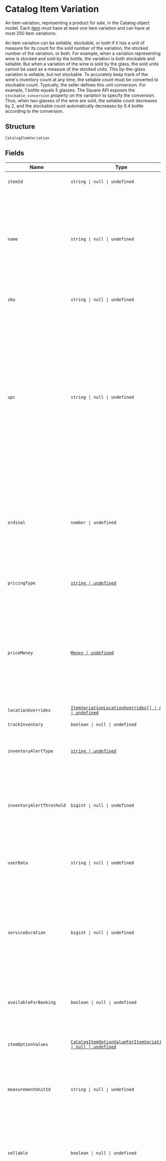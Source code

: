 
# Catalog Item Variation

An item variation, representing a product for sale, in the Catalog object model. Each [item](../models/catalog-item.md) must have at least one
item variation and can have at most 250 item variations.

An item variation can be sellable, stockable, or both if it has a unit of measure for its count for the sold number of the variation, the stocked
number of the variation, or both. For example, when a variation representing wine is stocked and sold by the bottle, the variation is both
stockable and sellable. But when a variation of the wine is sold by the glass, the sold units cannot be used as a measure of the stocked units. This by-the-glass
variation is sellable, but not stockable. To accurately keep track of the wine's inventory count at any time, the sellable count must be
converted to stockable count. Typically, the seller defines this unit conversion. For example, 1 bottle equals 5 glasses. The Square API exposes
the `stockable_conversion` property on the variation to specify the conversion. Thus, when two glasses of the wine are sold, the sellable count
decreases by 2, and the stockable count automatically decreases by 0.4 bottle according to the conversion.

## Structure

`CatalogItemVariation`

## Fields

| Name | Type | Tags | Description |
|  --- | --- | --- | --- |
| `itemId` | `string \| null \| undefined` | Optional | The ID of the `CatalogItem` associated with this item variation. |
| `name` | `string \| null \| undefined` | Optional | The item variation's name. This is a searchable attribute for use in applicable query filters.<br/><br/>Its value has a maximum length of 255 Unicode code points. However, when the parent [item](entity:CatalogItem)<br/>uses [item options](entity:CatalogItemOption), this attribute is auto-generated, read-only, and can be<br/>longer than 255 Unicode code points. |
| `sku` | `string \| null \| undefined` | Optional | The item variation's SKU, if any. This is a searchable attribute for use in applicable query filters. |
| `upc` | `string \| null \| undefined` | Optional | The universal product code (UPC) of the item variation, if any. This is a searchable attribute for use in applicable query filters.<br/><br/>The value of this attribute should be a number of 12-14 digits long.  This restriction is enforced on the Square Seller Dashboard,<br/>Square Point of Sale or Retail Point of Sale apps, where this attribute shows in the GTIN field. If a non-compliant UPC value is assigned<br/>to this attribute using the API, the value is not editable on the Seller Dashboard, Square Point of Sale or Retail Point of Sale apps<br/>unless it is updated to fit the expected format. |
| `ordinal` | `number \| undefined` | Optional | The order in which this item variation should be displayed. This value is read-only. On writes, the ordinal<br/>for each item variation within a parent `CatalogItem` is set according to the item variations's<br/>position. On reads, the value is not guaranteed to be sequential or unique. |
| `pricingType` | [`string \| undefined`](../models/catalog-pricing-type.md) | Optional | Indicates whether the price of a CatalogItemVariation should be entered manually at the time of sale. |
| `priceMoney` | [`Money \| undefined`](../models/money.md) | Optional | Represents an amount of money. `Money` fields can be signed or unsigned.<br/>Fields that do not explicitly define whether they are signed or unsigned are<br/>considered unsigned and can only hold positive amounts. For signed fields, the<br/>sign of the value indicates the purpose of the money transfer. See<br/>[Working with Monetary Amounts](https://developer.squareup.com/docs/build-basics/working-with-monetary-amounts)<br/>for more information. |
| `locationOverrides` | [`ItemVariationLocationOverrides[] \| null \| undefined`](../models/item-variation-location-overrides.md) | Optional | Per-location price and inventory overrides. |
| `trackInventory` | `boolean \| null \| undefined` | Optional | If `true`, inventory tracking is active for the variation. |
| `inventoryAlertType` | [`string \| undefined`](../models/inventory-alert-type.md) | Optional | Indicates whether Square should alert the merchant when the inventory quantity of a CatalogItemVariation is low. |
| `inventoryAlertThreshold` | `bigint \| null \| undefined` | Optional | If the inventory quantity for the variation is less than or equal to this value and `inventory_alert_type`<br/>is `LOW_QUANTITY`, the variation displays an alert in the merchant dashboard.<br/><br/>This value is always an integer. |
| `userData` | `string \| null \| undefined` | Optional | Arbitrary user metadata to associate with the item variation. This attribute value length is of Unicode code points.<br/>**Constraints**: *Maximum Length*: `255` |
| `serviceDuration` | `bigint \| null \| undefined` | Optional | If the `CatalogItem` that owns this item variation is of type<br/>`APPOINTMENTS_SERVICE`, then this is the duration of the service in milliseconds. For<br/>example, a 30 minute appointment would have the value `1800000`, which is equal to<br/>30 (minutes) * 60 (seconds per minute) * 1000 (milliseconds per second). |
| `availableForBooking` | `boolean \| null \| undefined` | Optional | If the `CatalogItem` that owns this item variation is of type<br/>`APPOINTMENTS_SERVICE`, a bool representing whether this service is available for booking. |
| `itemOptionValues` | [`CatalogItemOptionValueForItemVariation[] \| null \| undefined`](../models/catalog-item-option-value-for-item-variation.md) | Optional | List of item option values associated with this item variation. Listed<br/>in the same order as the item options of the parent item. |
| `measurementUnitId` | `string \| null \| undefined` | Optional | ID of the ‘CatalogMeasurementUnit’ that is used to measure the quantity<br/>sold of this item variation. If left unset, the item will be sold in<br/>whole quantities. |
| `sellable` | `boolean \| null \| undefined` | Optional | Whether this variation can be sold. The inventory count of a sellable variation indicates<br/>the number of units available for sale. When a variation is both stockable and sellable,<br/>its sellable inventory count can be smaller than or equal to its stockable count. |
| `stockable` | `boolean \| null \| undefined` | Optional | Whether stock is counted directly on this variation (TRUE) or only on its components (FALSE).<br/>When a variation is both stockable and sellable, the inventory count of a stockable variation keeps track of the number of units of this variation in stock<br/>and is not an indicator of the number of units of the variation that can be sold. |
| `imageIds` | `string[] \| null \| undefined` | Optional | The IDs of images associated with this `CatalogItemVariation` instance.<br/>These images will be shown to customers in Square Online Store. |
| `teamMemberIds` | `string[] \| null \| undefined` | Optional | Tokens of employees that can perform the service represented by this variation. Only valid for<br/>variations of type `APPOINTMENTS_SERVICE`. |
| `stockableConversion` | [`CatalogStockConversion \| undefined`](../models/catalog-stock-conversion.md) | Optional | Represents the rule of conversion between a stockable [CatalogItemVariation](../models/catalog-item-variation.md)<br/>and a non-stockable sell-by or receive-by `CatalogItemVariation` that<br/>share the same underlying stock. |

## Example (as JSON)

```json
{
  "item_id": "item_id4",
  "name": "name4",
  "sku": "sku0",
  "upc": "upc2",
  "ordinal": 76
}
```

